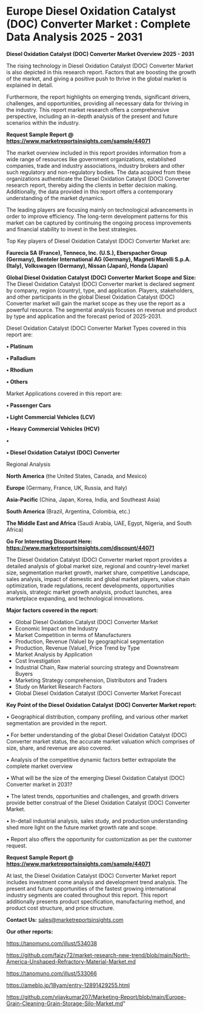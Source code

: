 # Europe Diesel Oxidation Catalyst (DOC) Converter Market : Complete Data Analysis 2025 - 2031

<Strong> Diesel Oxidation Catalyst (DOC) Converter Market Overview 2025 - 2031</strong>

The rising technology in Diesel Oxidation Catalyst (DOC) Converter Market is also depicted in this research report. Factors that are boosting the growth of the market, and giving a positive push to thrive in the global market is explained in detail.

Furthermore, the report highlights on emerging trends, significant drivers, challenges, and opportunities, providing all necessary data for thriving in the industry. This report market research offers a comprehensive perspective, including an in-depth analysis of the present and future scenarios within the industry.

<strong>Request Sample Report @ <a href=https://www.marketreportsinsights.com/sample/44071>https://www.marketreportsinsights.com/sample/44071</a></strong>

The market overview included in this report provides information from a wide range of resources like government organizations, established companies, trade and industry associations, industry brokers and other such regulatory and non-regulatory bodies. The data acquired from these organizations authenticate the Diesel Oxidation Catalyst (DOC) Converter research report, thereby aiding the clients in better decision making. Additionally, the data provided in this report offers a contemporary understanding of the market dynamics.

The leading players are focusing mainly on technological advancements in order to improve efficiency. The long-term development patterns for this market can be captured by continuing the ongoing process improvements and financial stability to invest in the best strategies.

Top Key players of Diesel Oxidation Catalyst (DOC) Converter Market are:

<strong>Faurecia SA (France), Tenneco, Inc. (U.S.), Eberspacher Group (Germany), Benteler International AG (Germany), Magneti Marelli S.p.A. (Italy), Volkswagen (Germany), Nissan (Japan), Honda (Japan)</strong>

<strong><b>Global Diesel Oxidation Catalyst (DOC) Converter Market Scope and Size:</b></strong>
The Diesel Oxidation Catalyst (DOC) Converter market is declared segment by company, region (country), type, and application. Players, stakeholders, and other participants in the global Diesel Oxidation Catalyst (DOC) Converter market will gain the market scope as they use the report as a powerful resource. The segmental analysis focuses on revenue and product by type and application and the forecast period of 2025-2031.

Diesel Oxidation Catalyst (DOC) Converter Market Types covered in this report are:

<strong>•  Platinum

•  Palladium

•  Rhodium

•  Others</strong>

Market Applications covered in this report are:

<strong>•  Passenger Cars

•  Light Commercial Vehicles (LCV)

•  Heavy Commercial Vehicles (HCV)

•  

•  Diesel Oxidation Catalyst (DOC) Converter</strong> 

Regional Analysis

<strong>North America</strong> (the United States, Canada, and Mexico)

<strong>Europe</strong> (Germany, France, UK, Russia, and Italy)

<strong>Asia-Pacific</strong> (China, Japan, Korea, India, and Southeast Asia)

<strong>South America</strong> (Brazil, Argentina, Colombia, etc.)

<strong>The Middle East and Africa</strong> (Saudi Arabia, UAE, Egypt, Nigeria, and South Africa)

<strong>Go For Interesting Discount Here: <a href=https://www.marketreportsinsights.com/discount/44071>https://www.marketreportsinsights.com/discount/44071</a></strong>

The Diesel Oxidation Catalyst (DOC) Converter market report provides a detailed analysis of global market size, regional and country-level market size, segmentation market growth, market share, competitive Landscape, sales analysis, impact of domestic and global market players, value chain optimization, trade regulations, recent developments, opportunities analysis, strategic market growth analysis, product launches, area marketplace expanding, and technological innovations.

<strong><b>Major factors covered in the report:</b></strong>
<ul>
  <li>Global Diesel Oxidation Catalyst (DOC) Converter Market </li>
  <li>Economic Impact on the Industry</li>
  <li>Market Competition in terms of Manufacturers</li>
  <li>Production, Revenue (Value) by geographical segmentation</li>
  <li>Production, Revenue (Value), Price Trend by Type</li>
  <li>Market Analysis by Application</li>
  <li>Cost Investigation</li>
  <li>Industrial Chain, Raw material sourcing strategy and Downstream Buyers</li>
  <li>Marketing Strategy comprehension, Distributors and Traders</li>
  <li>Study on Market Research Factors</li>
  <li>Global Diesel Oxidation Catalyst (DOC) Converter Market Forecast</li>
</ul>

<strong><b>Key Point of the Diesel Oxidation Catalyst (DOC) Converter Market report:</b></strong>

• Geographical distribution, company profiling, and various other market segmentation are provided in the report.

• For better understanding of the global Diesel Oxidation Catalyst (DOC) Converter market status, the accurate market valuation which comprises of size, share, and revenue are also covered.

• Analysis of the competitive dynamic factors better extrapolate the complete market overview

• What will be the size of the emerging Diesel Oxidation Catalyst (DOC) Converter market in 2031?

• The latest trends, opportunities and challenges, and growth drivers provide better construal of the Diesel Oxidation Catalyst (DOC) Converter Market.

• In-detail industrial analysis, sales study, and production understanding shed more light on the future market growth rate and scope.

• Report also offers the opportunity for customization as per the customer request.

<strong>Request Sample Report @ <a href=https://www.marketreportsinsights.com/sample/44071>https://www.marketreportsinsights.com/sample/44071</a></strong>

At last, the Diesel Oxidation Catalyst (DOC) Converter Market report includes investment come analysis and development trend analysis. The present and future opportunities of the fastest growing international industry segments are coated throughout this report. This report additionally presents product specification, manufacturing method, and product cost structure, and price structure.

<strong>Contact Us:</strong>
sales@marketreportsinsights.com

<strong>Our other reports:</strong>

<a href=https://tanomuno.com/illust/534038>https://tanomuno.com/illust/534038</a>

<a href=https://github.com/faizy72/market-research-new-trend/blob/main/North-America-Unshaped-Refractory-Material-Market.md>https://github.com/faizy72/market-research-new-trend/blob/main/North-America-Unshaped-Refractory-Material-Market.md</a>

<a href=https://tanomuno.com/illust/533066>https://tanomuno.com/illust/533066</a>

<a href=https://ameblo.jp/18yam/entry-12891429255.html>https://ameblo.jp/18yam/entry-12891429255.html</a>

<a href=https://github.com/vijaykumar207/Marketing-Report/blob/main/Europe-Grain-Cleaning-Grain-Storage-Silo-Market.md>https://github.com/vijaykumar207/Marketing-Report/blob/main/Europe-Grain-Cleaning-Grain-Storage-Silo-Market.md</a>"
